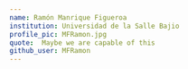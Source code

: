 ```yaml
---
name: Ramón Manrique Figueroa
institution: Universidad de la Salle Bajio
profile_pic: MFRamon.jpg
quote:  Maybe we are capable of this
github_user: MFRamon
---
```

